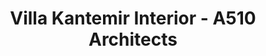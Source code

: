 ---
title: 'Villa Kantemir Interior - A510 Architects'
description: 'Villa Kantemir Interior - A510 Architects'

layout: project
permalink: /projects/:path
image: /images/projects/villa-kantemir-interior/villa-kantemir-interior-01_1600w.jpg


weight: 73

name: Villa Kantemir Interior

type: Interior
area: 300 m2
location: Moscow
year: 2020
---